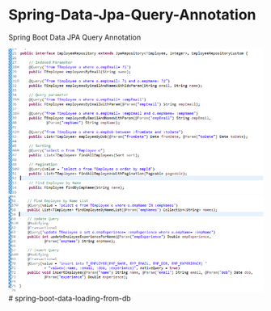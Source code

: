 # Spring-Data-Jpa-Query-Annotation
Spring Boot Data JPA Query Annotation

<img src="https://github.com/Sudarshan-Gowda/Spring-Data-Jpa-Query-Annotation/blob/master/docs/Picture1.png">
<img src="https://github.com/Sudarshan-Gowda/Spring-Data-Jpa-Query-Annotation/blob/master/docs/Picture2.png">
# spring-boot-data-loading-from-db
